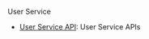 User Service

- [User Service API](https://editor.swagger.io/?url=https://raw.githubusercontent.com/IceWhaleTech/IceWhale-OpenAPI/main/user/user/openapi.yaml): User Service APIs